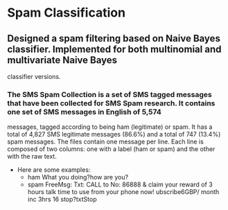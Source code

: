 # Spam Classification
## Designed a spam filtering based on Naive Bayes classifier. Implemented for both multinomial and multivariate Naive Bayes
classifier versions.

### The SMS Spam Collection is a set of SMS tagged messages that have been collected for SMS Spam research. It contains one set of SMS messages in English of 5,574
messages, tagged according to being ham (legitimate) or spam. It has a total of 4,827 SMS legitimate messages (86.6%) and a total of 747 (13.4%) spam
messages. The files contain one message per line. Each line is composed of two columns: one with a label (ham or spam) and the other with the raw text.
- Here are some examples:
  - ham What you doing?how are you?
  - spam FreeMsg: Txt: CALL to No: 86888 & claim your reward of 3 hours talk time to use from your phone now! ubscribe6GBP/ month inc 3hrs 16 stop?txtStop
